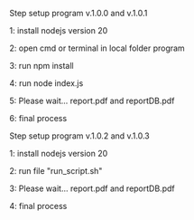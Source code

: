 Step setup program v.1.0.0 and v.1.0.1

  1: install nodejs version 20
  
  2: open cmd or terminal in local folder program

  3: run npm install 
  
  4: run node index.js
  
  5: Please wait... report.pdf and reportDB.pdf
  
  6: final process
  

Step setup program v.1.0.2 and v.1.0.3

  1: install nodejs version 20

  2: run file "run_script.sh"
  
  3: Please wait... report.pdf and reportDB.pdf
  
  4: final process
